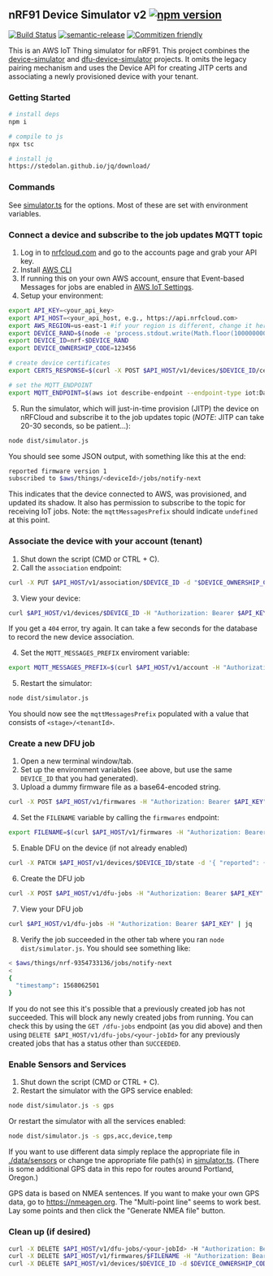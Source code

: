 ## nRF91 Device Simulator v2 [![npm version](https://img.shields.io/npm/v/@nrfcloud/device-simulator-v2.svg)](https://www.npmjs.com/package/@nrfcloud/device-simulator-v2)

[![Build Status](https://codebuild.us-east-1.amazonaws.com/badges?uuid=eyJlbmNyeXB0ZWREYXRhIjoiZUVaRWN2MzJDN2ZzTFpUY0diSi80WFB4Qm10cmFIZXFCUU44UXZzaUdVUXRwSERPMFZWdEc3b04zcGlaSWdEMXB3dEZybTlRaERZaWlsRW5rc0RCRVlNPSIsIml2UGFyYW1ldGVyU3BlYyI6InBOZ3FOWjltTVNocUpLYmsiLCJtYXRlcmlhbFNldFNlcmlhbCI6MX0%3D&branch=master)](https://console.aws.amazon.com/codesuite/codebuild/projects/device-simulator-v2/history?region=us-east-1)
[![semantic-release](https://img.shields.io/badge/%20%20%F0%9F%93%A6%F0%9F%9A%80-semantic--release-e10079.svg)](https://github.com/semantic-release/semantic-release)
[![Commitizen friendly](https://img.shields.io/badge/commitizen-friendly-brightgreen.svg)](http://commitizen.github.io/cz-cli/)

This is an AWS IoT Thing simulator for nRF91. This project combines the [device-simulator](https://github.com/nRFCloud/device-simulator) and [dfu-device-simulator](https://github.com/nRFCloud/dfu-device-simulator) projects. It omits the legacy pairing mechanism and uses the Device API for creating JITP certs and associating a newly provisioned device with your tenant.

### Getting Started
```sh
# install deps
npm i

# compile to js
npx tsc

# install jq
https://stedolan.github.io/jq/download/
```

### Commands
See [simulator.ts](src/simulator.ts) for the options. Most of these are set with environment variables.

### Connect a device and subscribe to the job updates MQTT topic

1. Log in to [nrfcloud.com](https://nrfcloud.com) and go to the accounts page and grab your API key.
1. Install [AWS CLI](https://docs.aws.amazon.com/cli/latest/userguide/cli-chap-install.html)
1. If running this on your own AWS account, ensure that Event-based Messages for jobs are enabled in [AWS IoT Settings](https://us-east-1.console.aws.amazon.com/iot/home?region=us-east-1#/settings).
1. Setup your environment:

```sh
export API_KEY=<your_api_key>
export API_HOST=<your_api_host, e.g., https://api.nrfcloud.com>
export AWS_REGION=us-east-1 #if your region is different, change it here
export DEVICE_RAND=$(node -e 'process.stdout.write(Math.floor(1000000000 + Math.random() * 9000000000).toString())')
export DEVICE_ID=nrf-$DEVICE_RAND
export DEVICE_OWNERSHIP_CODE=123456

# create device certificates
export CERTS_RESPONSE=$(curl -X POST $API_HOST/v1/devices/$DEVICE_ID/certificates -d "$DEVICE_OWNERSHIP_CODE" -H "Authorization: Bearer $API_KEY")

# set the MQTT_ENDPOINT
export MQTT_ENDPOINT=$(aws iot describe-endpoint --endpoint-type iot:Data-ATS | jq -r .endpointAddress);
```

5. Run the simulator, which will just-in-time provision (JITP) the device on nRFCloud and subscribe it to the job updates topic (*NOTE*: JITP can take 20-30 seconds, so be patient...):
```sh
node dist/simulator.js
```
You should see some JSON output, with something like this at the end:
```sh
reported firmware version 1
subscribed to $aws/things/<deviceId>/jobs/notify-next
```
This indicates that the device connected to AWS, was provisioned, and updated its shadow. It also has permission to subscribe to the topic for receiving IoT jobs. Note: the `mqttMessagesPrefix` should indicate `undefined` at this point.

### Associate the device with your account (tenant)
1. Shut down the script (CMD or CTRL + C).
2. Call the `association` endpoint:
```sh
curl -X PUT $API_HOST/v1/association/$DEVICE_ID -d "$DEVICE_OWNERSHIP_CODE" -H "Authorization: Bearer $API_KEY"
```
3. View your device:
```sh
curl $API_HOST/v1/devices/$DEVICE_ID -H "Authorization: Bearer $API_KEY" | jq
```
If you get a `404` error, try again. It can take a few seconds for the database to record the new device association.

4. Set the `MQTT_MESSAGES_PREFIX` enviroment variable:
```sh
export MQTT_MESSAGES_PREFIX=$(curl $API_HOST/v1/account -H "Authorization: Bearer $API_KEY" | jq -r '.topics.messagesPrefix')
```
5. Restart the simulator:
```sh
node dist/simulator.js
```
You should now see the `mqttMessagesPrefix` populated with a value that consists of `<stage>/<tenantId>`.

### Create a new DFU job
1. Open a new terminal window/tab.
2. Set up the environment variables (see above, but use the same `DEVICE_ID` that you had generated).
3. Upload a dummy firmware file as a base64-encoded string.
```sh
curl -X POST $API_HOST/v1/firmwares -H "Authorization: Bearer $API_KEY" -d '{"file": "ewogICAgIm9wZXJhdGlvbiI6ImN1c3RvbUpvYiIsCiAgICAib3RoZXJJbmZvIjoic29tZVZhbHVlIgp9Cg==", "filename": "my-firmware.bin"}'
```

4. Set the `FILENAME` variable by calling the `firmwares` endpoint:
```sh
export FILENAME=$(curl $API_HOST/v1/firmwares -H "Authorization: Bearer $API_KEY" | jq -r '.items[0].filename')
```

5. Enable DFU on the device (if not already enabled)
```sh
curl -X PATCH $API_HOST/v1/devices/$DEVICE_ID/state -d '{ "reported": { "device": { "serviceInfo": { "fota_v1": ["APP","MODEM"] } } } }' -H "Authorization: Bearer $API_KEY"
```

6. Create the DFU job
```sh
curl -X POST $API_HOST/v1/dfu-jobs -H "Authorization: Bearer $API_KEY" -d '{ "deviceIdentifiers": ["'$DEVICE_ID'"], "filename": "'$FILENAME'", "version": "1.1" }'
```

7. View your DFU job
```sh
curl $API_HOST/v1/dfu-jobs -H "Authorization: Bearer $API_KEY" | jq
```

8. Verify the job succeeded in the other tab where you ran `node dist/simulator.js`. You should see something like:
```sh
< $aws/things/nrf-9354733136/jobs/notify-next
<
{
  "timestamp": 1568062501
}
```
If you do not see this it's possible that a previously created job has not succeeded. This will block any newly created jobs from running. You can check this by using the `GET /dfu-jobs` endpoint (as you did above) and then using `DELETE $API_HOST/v1/dfu-jobs/<your-jobId>` for any 
previously created jobs that has a status other than `SUCCEEDED`.

### Enable Sensors and Services
1. Shut down the script (CMD or CTRL + C).
2. Restart the simulator with the GPS service enabled:
```sh
node dist/simulator.js -s gps
```
Or restart the simulator with all the services enabled:
```sh
node dist/simulator.js -s gps,acc,device,temp
```
If you want to use different data simply replace the appropriate file in [./data/sensors](https://github.com/nRFCloud/device-simulator-v2/tree/master/data/sensors) or change tne appropriate file path(s) in [simulator.ts](src/simulator.ts). (There is some additional GPS data in this repo for routes around Portland, Oregon.)

GPS data is based on NMEA sentences. If you want to make your own GPS data, go to https://nmeagen.org. The "Multi-point line" seems to work best. Lay some points and then click the "Generate NMEA file" button.

### Clean up (if desired)

```sh
curl -X DELETE $API_HOST/v1/dfu-jobs/<your-jobId> -H "Authorization: Bearer $API_KEY"
curl -X DELETE $API_HOST/v1/firmwares/$FILENAME -H "Authorization: Bearer $API_KEY"
curl -X DELETE $API_HOST/v1/devices/$DEVICE_ID -d $DEVICE_OWNERSHIP_CODE -H "Authorization: Bearer $API_KEY"
```
